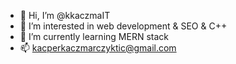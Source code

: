 - 👋 Hi, I’m @kkaczmaIT
- 👀 I’m interested in web development & SEO & C++
- 🌱 I’m currently learning MERN stack
- 📫 kacperkaczmarczyktic@gmail.com

<!---
kkaczmaIT/kkaczmaIT is a ✨ special ✨ repository because its `README.md` (this file) appears on your GitHub profile.
You can click the Preview link to take a look at your changes.
--->
